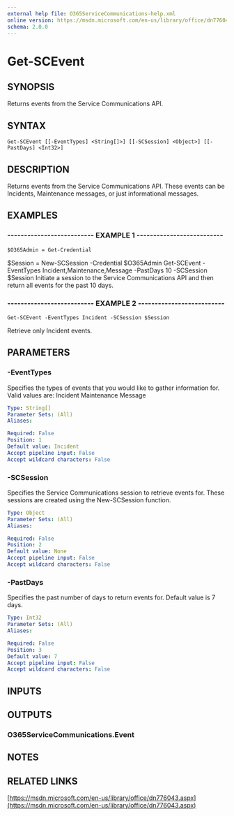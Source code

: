 ```yaml
---
external help file: O365ServiceCommunications-help.xml
online version: https://msdn.microsoft.com/en-us/library/office/dn776043.aspx
schema: 2.0.0
---
```


# Get-SCEvent

## SYNOPSIS
Returns events from the Service Communications API.

## SYNTAX

```
Get-SCEvent [[-EventTypes] <String[]>] [[-SCSession] <Object>] [[-PastDays] <Int32>]
```

## DESCRIPTION
Returns events from the Service Communications API.
These events can be Incidents, Maintenance messages, or just 
informational messages.

## EXAMPLES

### -------------------------- EXAMPLE 1 --------------------------
```
$O365Admin = Get-Credential
```

$Session = New-SCSession -Credential $O365Admin
Get-SCEvent -EventTypes Incident,Maintenance,Message -PastDays 10 -SCSession $Session
Initiate a session to the Service Communications API and then return all events for the past 10 days.

### -------------------------- EXAMPLE 2 --------------------------
```
Get-SCEvent -EventTypes Incident -SCSession $Session
```

Retrieve only Incident events.

## PARAMETERS

### -EventTypes
Specifies the types of events that you would like to gather information for.
Valid values are:
Incident
Maintenance
Message

```yaml
Type: String[]
Parameter Sets: (All)
Aliases: 

Required: False
Position: 1
Default value: Incident
Accept pipeline input: False
Accept wildcard characters: False
```

### -SCSession
Specifies the Service Communications session to retrieve events for.
These sessions are created using the 
New-SCSession function.

```yaml
Type: Object
Parameter Sets: (All)
Aliases: 

Required: False
Position: 2
Default value: None
Accept pipeline input: False
Accept wildcard characters: False
```

### -PastDays
Specifies the past number of days to return events for.
Default value is 7 days.

```yaml
Type: Int32
Parameter Sets: (All)
Aliases: 

Required: False
Position: 3
Default value: 7
Accept pipeline input: False
Accept wildcard characters: False
```

## INPUTS

## OUTPUTS

### O365ServiceCommunications.Event

## NOTES

## RELATED LINKS

[https://msdn.microsoft.com/en-us/library/office/dn776043.aspx](https://msdn.microsoft.com/en-us/library/office/dn776043.aspx)

